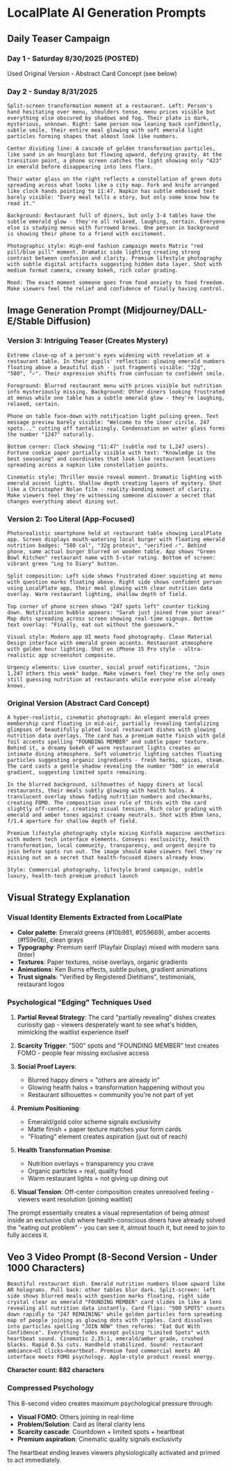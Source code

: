 # LocalPlate AI Generation Prompts

## Daily Teaser Campaign

### Day 1 - Saturday 8/30/2025 (POSTED)
Used Original Version - Abstract Card Concept (see below)

### Day 2 - Sunday 8/31/2025

```
Split-screen transformation moment at a restaurant. Left: Person's hand hesitating over menu, shoulders tense, menu prices visible but everything else obscured by shadows and fog. Their plate is dark, mysterious, unknown. Right: Same person now leaning back confidently, subtle smile, their entire meal glowing with soft emerald light particles forming shapes that almost look like numbers. 

Center dividing line: A cascade of golden transformation particles, like sand in an hourglass but flowing upward, defying gravity. At the transition point, a phone screen catches the light showing only "423" in emerald before disappearing into lens flare.

Their water glass on the right reflects a constellation of green dots spreading across what looks like a city map. Fork and knife arranged like clock hands pointing to 11:47. Napkin has subtle embossed text barely visible: "Every meal tells a story, but only some know how to read it."

Background: Restaurant full of diners, but only 3-4 tables have the subtle emerald glow - they're all relaxed, laughing, certain. Everyone else is studying menus with furrowed brows. One person in background is showing their phone to a friend with excitement.

Photographic style: High-end fashion campaign meets Matrix "red pill/blue pill" moment. Dramatic side lighting creating strong contrast between confusion and clarity. Premium lifestyle photography with subtle digital artifacts suggesting hidden data layer. Shot with medium format camera, creamy bokeh, rich color grading.

Mood: The exact moment someone goes from food anxiety to food freedom. Make viewers feel the relief and confidence of finally having control.
```

## Image Generation Prompt (Midjourney/DALL-E/Stable Diffusion)

### Version 3: Intriguing Teaser (Creates Mystery)

```
Extreme close-up of a person's eyes widening with revelation at a restaurant table. In their pupils' reflection: glowing emerald numbers floating above a beautiful dish - just fragments visible: "32g", "580", "✓". Their expression shifts from confusion to confident smile. 

Foreground: Blurred restaurant menu with prices visible but nutrition info mysteriously missing. Background: Other diners looking frustrated at menus while one table has a subtle emerald glow - they're laughing, relaxed, certain.

Phone on table face-down with notification light pulsing green. Text message preview barely visible: "Welcome to the inner circle. 247 spots..." cutting off tantalizingly. Condensation on water glass forms the number "1247" naturally.

Bottom corner: Clock showing "11:47" (subtle nod to 1,247 users). Fortune cookie paper partially visible with text: "Knowledge is the best seasoning" and coordinates that look like restaurant locations spreading across a napkin like constellation points.

Cinematic style: Thriller movie reveal moment. Dramatic lighting with emerald accent lights. Shallow depth creating layers of mystery. Shot like a Christopher Nolan film - reality-bending moment of clarity. Make viewers feel they're witnessing someone discover a secret that changes everything about dining out.
```

### Version 2: Too Literal (App-Focused)

```
Photorealistic smartphone held at restaurant table showing LocalPlate app. Screen displays mouth-watering local burger with floating emerald nutrition badges: "580 cal", "32g protein", "verified ✓". Behind phone, same actual burger blurred on wooden table. App shows "Green Bowl Kitchen" restaurant name with 5-star rating. Bottom of screen: vibrant green "Log to Diary" button.

Split composition: Left side shows frustrated diner squinting at menu with question marks floating above. Right side shows confident person using LocalPlate app, their meal glowing with clear nutrition data overlay. Warm restaurant lighting, shallow depth of field.

Top corner of phone screen shows "247 spots left" counter ticking down. Notification bubble appears: "Sarah just joined from your area!" Map dots spreading across screen showing real-time signups. Bottom text overlay: "Finally, eat out without the guesswork."

Visual style: Modern app UI meets food photography. Clean Material Design interface with emerald green accents. Restaurant atmosphere with golden hour lighting. Shot on iPhone 15 Pro style - ultra-realistic app screenshot composite. 

Urgency elements: Live counter, social proof notifications, "Join 1,247 others this week" badge. Make viewers feel they're the only ones still guessing nutrition at restaurants while everyone else already knows.
```

### Original Version (Abstract Card Concept)

```
A hyper-realistic, cinematic photograph: An elegant emerald green membership card floating in mid-air, partially revealing tantalizing glimpses of beautifully plated local restaurant dishes with glowing nutrition data overlays. The card has a premium matte finish with gold foil accents spelling "FOUNDING MEMBER" and subtle paper texture. Behind it, a dreamy bokeh of warm restaurant lights creates an intimate dining atmosphere. Soft volumetric lighting catches floating particles suggesting organic ingredients - fresh herbs, spices, steam. The card casts a gentle shadow revealing the number "500" in emerald gradient, suggesting limited spots remaining. 

In the blurred background, silhouettes of happy diners at local restaurants, their meals subtly glowing with health halos. A translucent overlay shows fading nutrition numbers and checkmarks, creating FOMO. The composition uses rule of thirds with the card slightly off-center, creating visual tension. Rich color grading with emerald and amber tones against creamy neutrals. Shot with 85mm lens, f/1.4 aperture for shallow depth of field. 

Premium lifestyle photography style mixing Kinfolk magazine aesthetics with modern tech interface elements. Conveys: exclusivity, health transformation, local community, transparency, and urgent desire to join before spots run out. The image should make viewers feel they're missing out on a secret that health-focused diners already know.

Style: Commercial photography, lifestyle brand campaign, subtle luxury, health-tech premium product launch
```

## Visual Strategy Explanation

### Visual Identity Elements Extracted from LocalPlate
- **Color palette**: Emerald greens (#10b981, #059669), amber accents (#f59e0b), clean grays
- **Typography**: Premium serif (Playfair Display) mixed with modern sans (Inter)
- **Textures**: Paper textures, noise overlays, organic gradients
- **Animations**: Ken Burns effects, subtle pulses, gradient animations
- **Trust signals**: "Verified by Registered Dietitians", testimonials, restaurant logos

### Psychological "Edging" Techniques Used

1. **Partial Reveal Strategy**: The card "partially revealing" dishes creates curiosity gap - viewers desperately want to see what's hidden, mimicking the waitlist experience itself

2. **Scarcity Trigger**: "500" spots and "FOUNDING MEMBER" text creates FOMO - people fear missing exclusive access

3. **Social Proof Layers**: 
   - Blurred happy diners = "others are already in"
   - Glowing health halos = transformation happening without you
   - Restaurant silhouettes = community you're not part of yet

4. **Premium Positioning**: 
   - Emerald/gold color scheme signals exclusivity
   - Matte finish + paper texture matches your form cards
   - "Floating" element creates aspiration (just out of reach)

5. **Health Transformation Promise**: 
   - Nutrition overlays = transparency you crave
   - Organic particles = real, quality food
   - Warm restaurant lights = not giving up dining out

6. **Visual Tension**: Off-center composition creates unresolved feeling - viewers want resolution (joining waitlist)

The prompt essentially creates a visual representation of being *almost* inside an exclusive club where health-conscious diners have already solved the "eating out problem" - you can see it, almost touch it, but need to join to fully access it.

## Veo 3 Video Prompt (8-Second Version - Under 1000 Characters)

```
Beautiful restaurant dish. Emerald nutrition numbers bloom upward like AR holograms. Pull back: other tables blur dark. Split-screen: left side shows blurred meals with question marks floating, right side crystal clear as emerald "FOUNDING MEMBER" card slides in like a lens revealing all nutrition data instantly. Card flips: "500 SPOTS" counts down rapidly to "247 REMAINING" while golden particles form spreading map of people joining as glowing dots with ripples. Card dissolves into particles spelling "JOIN NOW" then reforms: "Eat Out With Confidence". Everything fades except pulsing "Limited Spots" with heartbeat sound. Cinematic 2.35:1, emerald/amber grade, crushed blacks. Rapid 0.5s cuts. Handheld stabilized. Sound: restaurant ambiance→UI clicks→heartbeat. Premium food commercial meets AR interface meets FOMO psychology. Apple-style product reveal energy.
```

**Character count: 882 characters**

### Compressed Psychology

This 8-second video creates maximum psychological pressure through:
- **Visual FOMO**: Others joining in real-time
- **Problem/Solution**: Card as literal clarity lens  
- **Scarcity cascade**: Countdown + limited spots + heartbeat
- **Premium aspiration**: Cinematic quality signals exclusivity

The heartbeat ending leaves viewers physiologically activated and primed to act immediately.
